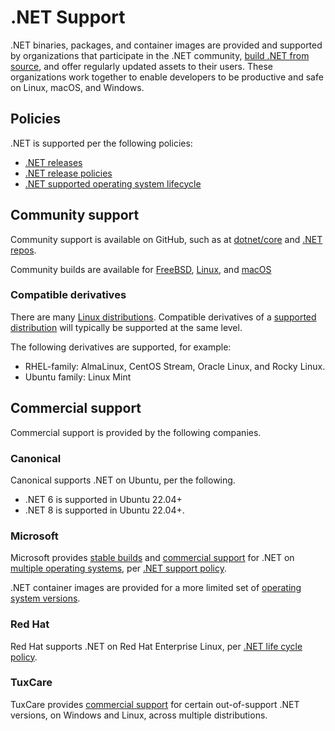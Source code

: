 # .NET Support

.NET binaries, packages, and container images are provided and supported by organizations that participate in the .NET community, [build .NET from source](https://github.com/dotnet/dotnet), and offer regularly updated assets to their users. These organizations work together to enable developers to be productive and safe on Linux, macOS, and Windows.

## Policies

.NET is supported per the following policies:

* [.NET releases](releases.md)
* [.NET release policies](release-policies.md)
* [.NET supported operating system lifecycle](os-lifecycle-policy.md)

## Community support

Community support is available on GitHub, such as at [dotnet/core](https://github.com/dotnet/core) and [.NET repos](./Documentation/core-repos.md).

Community builds are available for [FreeBSD](https://wiki.freebsd.org/.NET), [Linux](linux.md), and [macOS](https://formulae.brew.sh/cask/dotnet-sdk)

### Compatible derivatives

There are many [Linux distributions](https://en.wikipedia.org/wiki/List_of_Linux_distributions). Compatible derivatives of a [supported distribution](./os-lifecycle-policy.md) will typically be supported at the same level.

The following derivatives are supported, for example:

* RHEL-family: AlmaLinux, CentOS Stream, Oracle Linux, and Rocky Linux.
* Ubuntu family: Linux Mint

## Commercial support

Commercial support is provided by the following companies.

### Canonical

Canonical supports .NET on Ubuntu, per the following.

* .NET 6 is supported in Ubuntu 22.04+
* .NET 8 is supported in Ubuntu 22.04+.

### Microsoft

Microsoft provides [stable builds](https://dotnet.microsoft.com/download) and [commercial support](https://support.serviceshub.microsoft.com/supportforbusiness/onboarding) for .NET on [multiple operating systems](os-lifecycle-policy.md), per [.NET support policy](https://dotnet.microsoft.com/platform/support/policy).

.NET container images are provided for a more limited set of [operating system versions](https://github.com/dotnet/dotnet-docker/blob/main/documentation/supported-platforms.md).

### Red Hat

Red Hat supports .NET on Red Hat Enterprise Linux, per [.NET life cycle policy](https://access.redhat.com/support/policy/updates/net-core).

### TuxCare

TuxCare provides [commercial support](https://tuxcare.com/endless-lifecycle-support/net-eol-support/) for certain out-of-support .NET versions, on Windows and Linux, across multiple distributions.
